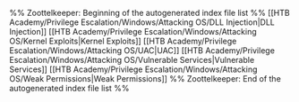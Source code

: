 %% Zoottelkeeper: Beginning of the autogenerated index file list  %%
 [[HTB Academy/Privilege Escalation/Windows/Attacking OS/DLL Injection|DLL Injection]]
 [[HTB Academy/Privilege Escalation/Windows/Attacking OS/Kernel Exploits|Kernel Exploits]]
 [[HTB Academy/Privilege Escalation/Windows/Attacking OS/UAC|UAC]]
 [[HTB Academy/Privilege Escalation/Windows/Attacking OS/Vulnerable Services|Vulnerable Services]]
 [[HTB Academy/Privilege Escalation/Windows/Attacking OS/Weak Permissions|Weak Permissions]]
%% Zoottelkeeper: End of the autogenerated index file list  %%

